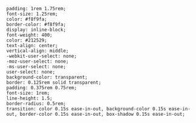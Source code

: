     padding: 1rem 1.75rem;
    font-size: 1.25rem;
    color: #f8f9fa;
    border-color: #f8f9fa;
    display: inline-block;
    font-weight: 400;
    color: #212529;
    text-align: center;
    vertical-align: middle;
    -webkit-user-select: none;
    -moz-user-select: none;
    -ms-user-select: none;
    user-select: none;
    background-color: transparent;
    border: 0.125rem solid transparent;
    padding: 0.375rem 0.75rem;
    font-size: 1rem;
    line-height: 1.5;
    border-radius: 0.5rem;
    transition: color 0.15s ease-in-out, background-color 0.15s ease-in-out, border-color 0.15s ease-in-out, box-shadow 0.15s ease-in-out;

